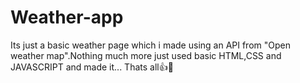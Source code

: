 # Weather-app

Its just a basic weather page which i made using an API from "Open weather map".Nothing much more just used basic HTML,CSS and JAVASCRIPT and made it...
Thats all👍🤗
